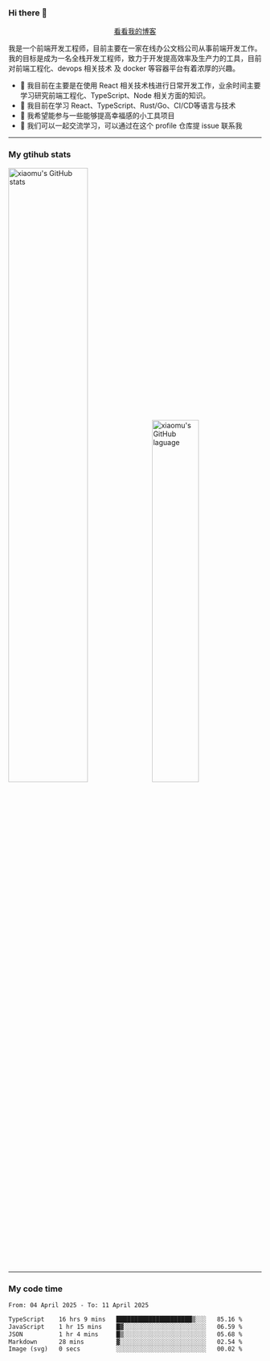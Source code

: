 ### Hi there 👋

<p align="center">
  <a href="https://blog.realjacket.fun">看看我的博客</a>
</p>

我是一个前端开发工程师，目前主要在一家在线办公文档公司从事前端开发工作。我的目标是成为一名全栈开发工程师，致力于开发提高效率及生产力的工具，目前对前端工程化、devops 相关技术 及 docker 等容器平台有着浓厚的兴趣。

- 🔭 我目前在主要是在使用 React 相关技术栈进行日常开发工作，业余时间主要学习研究前端工程化、TypeScript、Node 相关方面的知识。
- 🌱 我目前在学习 React、TypeScript、Rust/Go、CI/CD等语言与技术
- 👯 我希望能参与一些能够提高幸福感的小工具项目
- 💬 我们可以一起交流学习，可以通过在这个 profile 仓库提 issue 联系我

***

### My gtihub stats

<a><img src="https://github-readme-stats-git-masterrstaa-rickstaa.vercel.app/api?username=real-jacket&&show_icons=true" title="xiaomu's GitHub stats" alt="xiaomu's GitHub stats" style="width:56%;"/></a>
<a><img src="https://github-readme-stats-git-masterrstaa-rickstaa.vercel.app/api/top-langs/?username=real-jacket&layout=compact" title="xiaomu's GitHub laguage" alt="xiaomu's GitHub laguage" style="width:43%;"/><a/>

***

### My code time

<!--START_SECTION:waka-->

```txt
From: 04 April 2025 - To: 11 April 2025

TypeScript    16 hrs 9 mins   █████████████████████▒░░░   85.16 %
JavaScript    1 hr 15 mins    █▓░░░░░░░░░░░░░░░░░░░░░░░   06.59 %
JSON          1 hr 4 mins     █▒░░░░░░░░░░░░░░░░░░░░░░░   05.68 %
Markdown      28 mins         ▓░░░░░░░░░░░░░░░░░░░░░░░░   02.54 %
Image (svg)   0 secs          ░░░░░░░░░░░░░░░░░░░░░░░░░   00.02 %
```

<!--END_SECTION:waka-->
